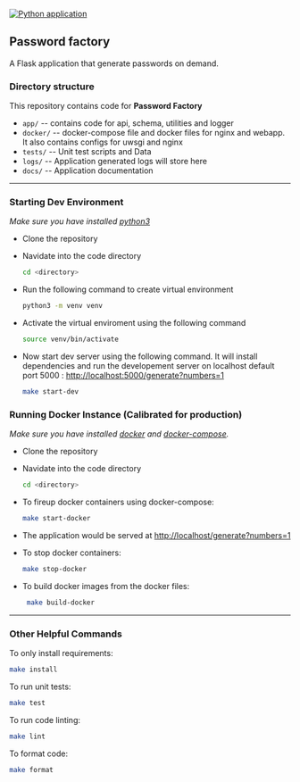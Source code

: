 [![Python application](https://github.com/ramigiki/passwordfactory/actions/workflows/app.yml/badge.svg?branch=main)](https://github.com/ramigiki/passwordfactory/actions/workflows/app.yml)

## Password factory

A Flask application that generate passwords on demand.

### Directory structure

This repository contains code for **Password Factory**

* ``app/`` -- contains code for api, schema, utilities and logger
* ``docker/`` -- docker-compose file and docker files for nginx and webapp. It also contains configs for uwsgi and nginx
* ``tests/`` -- Unit test scripts and Data
* ``logs/`` -- Application generated logs will store here
* ``docs/`` -- Application documentation

---

### Starting Dev Environment

_Make sure you have installed [python3](https://www.python.org/downloads/)_

* Clone the repository
* Navidate into the code directory

    ```bash
    cd <directory>
    ```

* Run the following command to create virtual environment

    ```bash
    python3 -m venv venv
    ```

* Activate the virtual enviroment using the following command

    ```bash
    source venv/bin/activate
    ```

* Now start dev server using the following command. It will install dependencies and run the developement server on localhost default port 5000 : <http://localhost:5000/generate?numbers=1>

    ```bash
    make start-dev
    ```

### Running Docker Instance (Calibrated for production)

_Make sure you have installed [docker](https://docs.docker.com/install/) and
[docker-compose](https://docs.docker.com/compose/install/)._

* Clone the repository

* Navidate into the code directory

    ```bash
    cd <directory>
    ```

* To fireup docker containers using docker-compose:

    ```bash
    make start-docker
    ```

* The application would be served at <http://localhost/generate?numbers=1>

* To stop docker containers:

    ```bash
    make stop-docker
    ```

* To build docker images from the docker files:

   ```bash
    make build-docker
    ```

---

### Other Helpful Commands

To only install requirements:

```bash
make install
```

To run unit tests:

```bash
make test
```

To run code linting:

```bash
make lint
```

To format code:

```bash
make format
```
